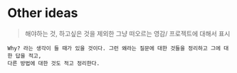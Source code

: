 # Other ideas

> 해야하는 것, 하고싶은 것을 제외한 그냥 떠오르는 영감/ 프로젝트에 대해서 표시


```
Why? 라는 생각이 들 때가 있을 것이다. 그런 왜라는 질문에 대한 것들을 정리하고 그에 대한 답을 적고,
다른 방법에 대한 것도 적고 정리한다.
```
